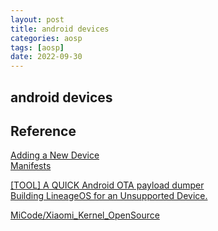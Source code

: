 ```yaml
---
layout: post
title: android devices
categories: aosp
tags: [aosp]
date: 2022-09-30
---
```


## android devices


## Reference
[Adding a New Device](https://source.android.com/source/add-device)  
[Manifests](https://source.android.com/docs/core/architecture/vintf/objects)  

[[TOOL] A QUICK Android OTA payload dumper](https://forum.xda-developers.com/t/tool-a-quick-android-ota-payload-dumper.4173271/)  
[Building LineageOS for an Unsupported Device.](https://medium.com/@daltonfury42/building-lineageos-for-your-device-a7d26ab50549)  

[MiCode/Xiaomi_Kernel_OpenSource](https://github.com/MiCode/Xiaomi_Kernel_OpenSource/tree/venus-r-oss)  

